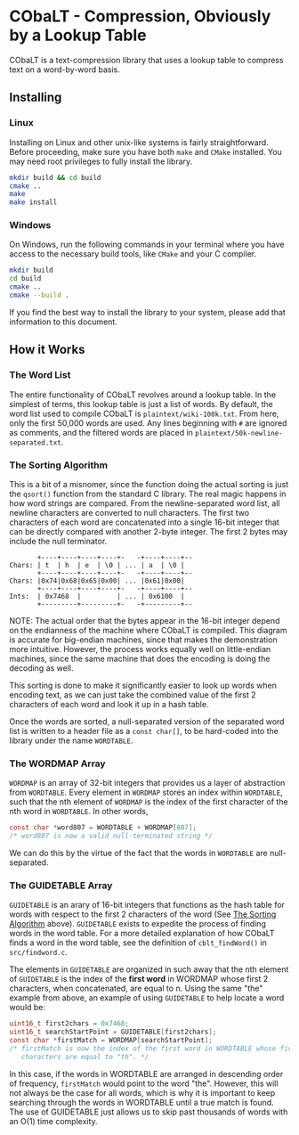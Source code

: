 # CObaLT - Compression, Obviously by a Lookup Table

CObaLT is a text-compression library that uses a lookup table to compress text
on a word-by-word basis.

## Installing

### Linux

Installing on Linux and other unix-like systems is fairly straightforward.
Before proceeding, make sure you have both `make` and `CMake` installed. You may
need root privileges to fully install the library.

```sh
mkdir build && cd build
cmake ..
make
make install
```

### Windows

On Windows, run the following commands in your terminal where you have access
to the necessary build tools, like `CMake` and your C compiler. 

```sh
mkdir build
cd build
cmake ..
cmake --build .
```

If you find the best way to install the library to your system, please add that
information to this document.

## How it Works

### The Word List

The entire functionality of CObaLT revolves around a lookup table. In the
simplest of terms, this lookup table is just a list of words. By default, the
word list used to compile CObaLT is `plaintext/wiki-100k.txt`. From here, only
the first 50,000 words are used. Any lines beginning with `#` are ignored as
comments, and the filtered words are placed in
`plaintext/50k-newline-separated.txt`.

### The Sorting Algorithm

This is a bit of a misnomer, since the function doing the actual sorting is just
the `qsort()` function from the standard C library. The real magic happens in
how word strings are compared. From the newline-separated word list, all newline
characters are converted to null characters. The first two characters of each
word are concatenated into a single 16-bit integer that can be directly compared
with another 2-byte integer. The first 2 bytes may include the null terminator.

```
       +----+----+----+----+-   -+----+----+--
Chars: | t  | h  | e  | \0 | ... | a  | \0 |
       +----+----+----+----+-   -+----+----+--
Chars: |0x74|0x68|0x65|0x00| ... |0x61|0x00|
       +----+----+----+----+-   -+----+----+--
Ints:  | 0x7468  |         | ... | 0x6100  |
       +---------+---------+-   -+---------+--
```

NOTE: The actual order that the bytes appear in the 16-bit integer depend on the
endianness of the machine where CObaLT is compiled. This diagram is accurate for
big-endian machines, since that makes the demonstration more intuitive. However,
the process works equally well on little-endian machines, since the same machine
that does the encoding is doing the decoding as well.

This sorting is done to make it significantly easier to look up words when 
encoding text, as we can just take the combined value of the first 2 characters
of each word and look it up in a hash table.

Once the words are sorted, a null-separated version of the separated word list
is written to a header file as a `const char[]`, to be hard-coded into the
library under the name `WORDTABLE`.

### The WORDMAP Array

`WORDMAP` is an array of 32-bit integers that provides us a layer of abstraction
from `WORDTABLE`. Every element in `WORDMAP` stores an index within `WORDTABLE`,
such that the nth element of `WORDMAP` is the index of the first character of
the nth word in `WORDTABLE`. In other words,

```c
const char *word807 = WORDTABLE + WORDMAP[807];
/* word807 is now a valid null-terminated string */
```

We can do this by the virtue of the fact that the words in `WORDTABLE` are
null-separated.

### The GUIDETABLE Array

`GUIDETABLE` is an arary of 16-bit integers that functions as the hash table for
words with respect to the first 2 characters of the word (See [The Sorting
Algorithm](#the-sorting-algorithm) above). `GUIDETABLE` exists to expedite the
process of finding words in the word table. For a more detailed explanation of
how CObaLT finds a word in the word table, see the definition of
`cblt_findWord()` in `src/findword.c`.

The elements in `GUIDETABLE` are organized in such away that the nth element of
`GUIDETABLE` is the index of the **first word** in WORDMAP whose first 2
characters, when concatenated, are equal to n. Using the same "the" example from
above, an example of using `GUIDETABLE` to help locate a word would be:

```c
uint16_t first2chars = 0x7468;
uint16_t searchStartPoint = GUIDETABLE[first2chars];
const char *firstMatch = WORDMAP[searchStartPoint];
/* firstMatch is now the index of the first word in WORDTABLE whose first 2
   characters are equal to "th". */
```

In this case, if the words in WORDTABLE are arranged in descending order of
frequency, `firstMatch` would point to the word "the". However, this will not
always be the case for all words, which is why it is important to keep searching
through the words in WORDTABLE until a true match is found. The use of
GUIDETABLE just allows us to skip past thousands of words with an O(1) time
complexity.
